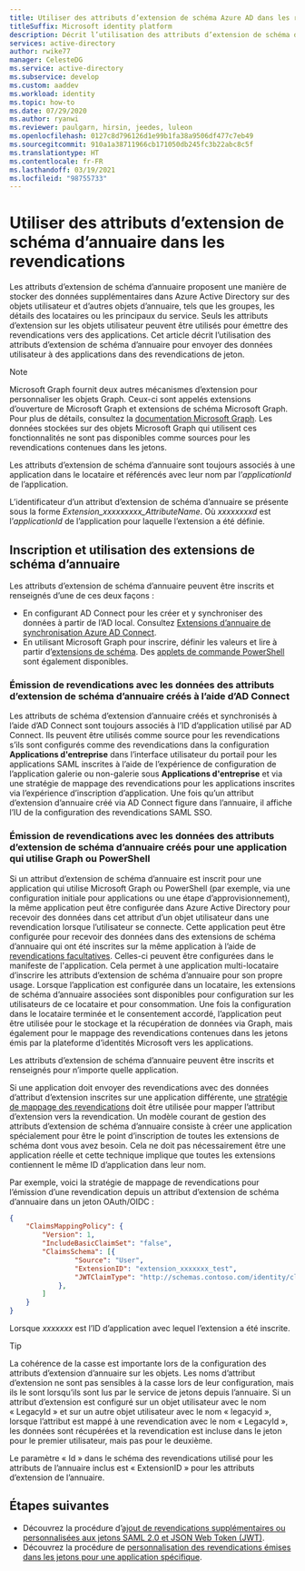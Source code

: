```yaml
---
title: Utiliser des attributs d’extension de schéma Azure AD dans les revendications
titleSuffix: Microsoft identity platform
description: Décrit l’utilisation des attributs d’extension de schéma d’annuaire pour envoyer des données utilisateur à des applications dans des revendications de jeton.
services: active-directory
author: rwike77
manager: CelesteDG
ms.service: active-directory
ms.subservice: develop
ms.custom: aaddev
ms.workload: identity
ms.topic: how-to
ms.date: 07/29/2020
ms.author: ryanwi
ms.reviewer: paulgarn, hirsin, jeedes, luleon
ms.openlocfilehash: 0127c8d796126d1e99b1fa38a9506df477c7eb49
ms.sourcegitcommit: 910a1a38711966cb171050db245fc3b22abc8c5f
ms.translationtype: HT
ms.contentlocale: fr-FR
ms.lasthandoff: 03/19/2021
ms.locfileid: "98755733"
---
```

# <a name="using-directory-schema-extension-attributes-in-claims"></a>Utiliser des attributs d’extension de schéma d’annuaire dans les revendications

Les attributs d’extension de schéma d’annuaire proposent une manière de stocker des données supplémentaires dans Azure Active Directory sur des objets utilisateur et d’autres objets d’annuaire, tels que les groupes, les détails des locataires ou les principaux du service.  Seuls les attributs d’extension sur les objets utilisateur peuvent être utilisés pour émettre des revendications vers des applications. Cet article décrit l’utilisation des attributs d’extension de schéma d’annuaire pour envoyer des données utilisateur à des applications dans des revendications de jeton.

> [!NOTE]
> Microsoft Graph fournit deux autres mécanismes d’extension pour personnaliser les objets Graph. Ceux-ci sont appelés extensions d’ouverture de Microsoft Graph et extensions de schéma Microsoft Graph. Pour plus de détails, consultez la [documentation Microsoft Graph](/graph/extensibility-overview). Les données stockées sur des objets Microsoft Graph qui utilisent ces fonctionnalités ne sont pas disponibles comme sources pour les revendications contenues dans les jetons.

Les attributs d’extension de schéma d’annuaire sont toujours associés à une application dans le locataire et référencés avec leur nom par l’*applicationId* de l’application.

L’identificateur d’un attribut d’extension de schéma d’annuaire se présente sous la forme *Extension_xxxxxxxxx_AttributeName*.  Où *xxxxxxxxd* est l’*applicationId* de l’application pour laquelle l’extension a été définie.

## <a name="registering-and-using-directory-schema-extensions"></a>Inscription et utilisation des extensions de schéma d’annuaire
Les attributs d’extension de schéma d’annuaire peuvent être inscrits et renseignés d’une de ces deux façons :

- En configurant AD Connect pour les créer et y synchroniser des données à partir de l’AD local. Consultez [Extensions d’annuaire de synchronisation Azure AD Connect](../hybrid/how-to-connect-sync-feature-directory-extensions.md).
- En utilisant Microsoft Graph pour inscrire, définir les valeurs et lire à partir d’[extensions de schéma](/graph/extensibility-overview). Des [applets de commande PowerShell](/powershell/azure/active-directory/using-extension-attributes-sample) sont également disponibles.

### <a name="emitting-claims-with-data-from-directory-schema-extension-attributes-created-with-ad-connect"></a>Émission de revendications avec les données des attributs d’extension de schéma d’annuaire créés à l’aide d’AD Connect
Les attributs de schéma d’extension d’annuaire créés et synchronisés à l’aide d’AD Connect sont toujours associés à l’ID d’application utilisé par AD Connect. Ils peuvent être utilisés comme source pour les revendications s’ils sont configurés comme des revendications dans la configuration **Applications d'entreprise** dans l’interface utilisateur du portail pour les applications SAML inscrites à l’aide de l’expérience de configuration de l’application galerie ou non-galerie sous **Applications d'entreprise** et via une stratégie de mappage des revendications pour les applications inscrites via l’expérience d’inscription d’application.  Une fois qu’un attribut d’extension d’annuaire créé via AD Connect figure dans l’annuaire, il affiche l’IU de la configuration des revendications SAML SSO.

### <a name="emitting-claims-with-data-from-directory-schema-extension-attributes-created-for-an-application-using-graph-or-powershell"></a>Émission de revendications avec les données des attributs d’extension de schéma d’annuaire créés pour une application qui utilise Graph ou PowerShell
Si un attribut d’extension de schéma d’annuaire est inscrit pour une application qui utilise Microsoft Graph ou PowerShell (par exemple, via une configuration initiale pour applications ou une étape d’approvisionnement), la même application peut être configurée dans Azure Active Directory pour recevoir des données dans cet attribut d’un objet utilisateur dans une revendication lorsque l’utilisateur se connecte.  Cette application peut être configurée pour recevoir des données dans des extensions de schéma d’annuaire qui ont été inscrites sur la même application à l’aide de [revendications facultatives](active-directory-optional-claims.md#configuring-directory-extension-optional-claims).  Celles-ci peuvent être configurées dans le manifeste de l'application.  Cela permet à une application multi-locataire d’inscrire les attributs d’extension de schéma d’annuaire pour son propre usage. Lorsque l’application est configurée dans un locataire, les extensions de schéma d’annuaire associées sont disponibles pour configuration sur les utilisateurs de ce locataire et pour consommation.  Une fois la configuration dans le locataire terminée et le consentement accordé, l’application peut être utilisée pour le stockage et la récupération de données via Graph, mais également pour le mappage des revendications contenues dans les jetons émis par la plateforme d’identités Microsoft vers les applications.

Les attributs d’extension de schéma d’annuaire peuvent être inscrits et renseignés pour n’importe quelle application.

Si une application doit envoyer des revendications avec des données d’attribut d’extension inscrites sur une application différente, une [stratégie de mappage des revendications](active-directory-claims-mapping.md) doit être utilisée pour mapper l’attribut d’extension vers la revendication.  Un modèle courant de gestion des attributs d’extension de schéma d’annuaire consiste à créer une application spécialement pour être le point d’inscription de toutes les extensions de schéma dont vous avez besoin.  Cela ne doit pas nécessairement être une application réelle et cette technique implique que toutes les extensions contiennent le même ID d’application dans leur nom.

Par exemple, voici la stratégie de mappage de revendications pour l’émission d’une revendication depuis un attribut d’extension de schéma d’annuaire dans un jeton OAuth/OIDC :

```json
{
    "ClaimsMappingPolicy": {
        "Version": 1,
        "IncludeBasicClaimSet": "false",
        "ClaimsSchema": [{
                "Source": "User",
                "ExtensionID": "extension_xxxxxxx_test",
                "JWTClaimType": "http://schemas.contoso.com/identity/claims/exampleclaim"
            },
        ]
    }
}
```

Lorsque *xxxxxxx* est l’ID d’application avec lequel l’extension a été inscrite.

> [!TIP]
> La cohérence de la casse est importante lors de la configuration des attributs d’extension d’annuaire sur les objets.  Les noms d’attribut d’extension ne sont pas sensibles à la casse lors de leur configuration, mais ils le sont lorsqu’ils sont lus par le service de jetons depuis l’annuaire.  Si un attribut d’extension est configuré sur un objet utilisateur avec le nom « LegacyId » et sur un autre objet utilisateur avec le nom « legacyid », lorsque l’attribut est mappé à une revendication avec le nom « LegacyId », les données sont récupérées et la revendication est incluse dans le jeton pour le premier utilisateur, mais pas pour le deuxième.
>
> Le paramètre « Id » dans le schéma des revendications utilisé pour les attributs de l’annuaire inclus est « ExtensionID » pour les attributs d’extension de l’annuaire.

## <a name="next-steps"></a>Étapes suivantes
- Découvrez la procédure d’[ajout de revendications supplémentaires ou personnalisées aux jetons SAML 2.0 et JSON Web Token (JWT)](active-directory-optional-claims.md).
- Découvrez la procédure de [personnalisation des revendications émises dans les jetons pour une application spécifique](active-directory-claims-mapping.md).